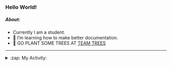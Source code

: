### Hello World!

##### About:
- Currently I am a student.
- 🌱 I’m learning how to make better documentation.
- 🌱 GO PLANT SOME TREES AT [TEAM TREES](https://teamtrees.org/)

---
<details>
  <summary>:zap: My Activity:</summary>
  
<!--START_SECTION:waka-->
![Code Time](http://img.shields.io/badge/Code%20Time-1%2C164%20hrs%208%20mins-blue)

**I'm a Night 🦉** 

```text
🌞 Morning                1891 commits        ███░░░░░░░░░░░░░░░░░░░░░░   10.11 % 
🌆 Daytime                6363 commits        █████████░░░░░░░░░░░░░░░░   34.01 % 
🌃 Evening                5323 commits        ███████░░░░░░░░░░░░░░░░░░   28.45 % 
🌙 Night                  5132 commits        ███████░░░░░░░░░░░░░░░░░░   27.43 % 
```
📅 **I'm Most Productive on Wednesday** 

```text
Monday                   2650 commits        ████░░░░░░░░░░░░░░░░░░░░░   14.16 % 
Tuesday                  2565 commits        ███░░░░░░░░░░░░░░░░░░░░░░   13.71 % 
Wednesday                4371 commits        ██████░░░░░░░░░░░░░░░░░░░   23.36 % 
Thursday                 2407 commits        ███░░░░░░░░░░░░░░░░░░░░░░   12.87 % 
Friday                   1925 commits        ███░░░░░░░░░░░░░░░░░░░░░░   10.29 % 
Saturday                 1641 commits        ██░░░░░░░░░░░░░░░░░░░░░░░   08.77 % 
Sunday                   3150 commits        ████░░░░░░░░░░░░░░░░░░░░░   16.84 % 
```


📊 **This Week I Spent My Time On** 

```text
🔥 Editors: 
IntelliJ                 4 hrs 51 mins       █████████████████████████   100.00 % 

🐱‍💻 Projects: 
intro                    4 hrs 44 mins       ████████████████████████░   97.73 % 
Unknown Project          5 mins              █░░░░░░░░░░░░░░░░░░░░░░░░   02.05 % 
android-demo             0 secs              ░░░░░░░░░░░░░░░░░░░░░░░░░   00.23 % 
```


 Last Updated on 20/08/2023 18:11:14 UTC
<!--END_SECTION:waka-->
</details>
